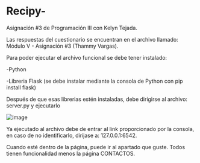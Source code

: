 # Recipy-
Asignación #3 de Programación III con Kelyn Tejada.

Las respuestas del cuestionario se encuentran en el archivo llamado: Módulo V - Asignación #3 (Thammy Vargas).

Para poder ejecutar el archivo funcional se debe tener instalado:

-Python

-Libreria Flask (se debe instalar mediante la consola de Python con pip install flask)

Después de que esas librerias estén instaladas, debe dirigirse al archivo: server.py y ejecutarlo

![image](https://user-images.githubusercontent.com/107286057/229257187-013c0b1e-632a-4891-a6ed-21d5840a8b3f.png)

Ya ejecutado al archivo debe de entrar al link proporcionado por la consola, en caso de no identificarlo, dirijase a: 127.0.0.1:6542.

Cuando esté dentro de la página, puede ir al apartado que guste. Todos tienen funcionalidad menos la página CONTACTOS.

